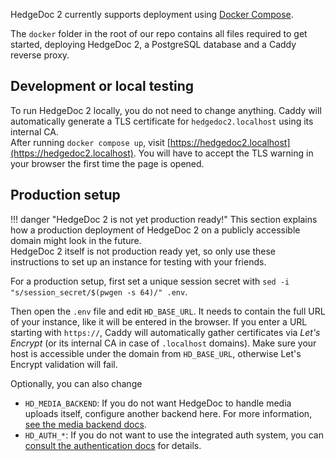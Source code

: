 HedgeDoc 2 currently supports deployment using [Docker Compose](https://docs.docker.com/compose/install/).

The `docker` folder in the root of our repo contains all files required to get started, deploying
HedgeDoc 2, a PostgreSQL database and a Caddy reverse proxy.

## Development or local testing

To run HedgeDoc 2 locally, you do not need to change anything.
Caddy will automatically generate a TLS certificate for `hedgedoc2.localhost` using its internal CA.  
After running `docker compose up`, visit [https://hedgedoc2.localhost](https://hedgedoc2.localhost).
You will have to accept the TLS warning in your browser the first time the page is opened.

## Production setup

!!! danger "HedgeDoc 2 is not yet production ready!"
    This section explains how a production deployment of HedgeDoc 2 on a publicly accessible domain
    might look in the future.  
    HedgeDoc 2 itself is not production ready yet, so only use these instructions to set up an
    instance for testing with your friends.

For a production setup, first set a unique session secret with
`sed -i "s/session_secret/$(pwgen -s 64)/" .env`.

Then open the `.env` file and edit `HD_BASE_URL`. It needs to contain the full URL of your instance,
like it will be entered in the browser. If you enter a URL starting with `https://`, Caddy will
automatically gather certificates via *Let's Encrypt* (or its internal CA in case of `.localhost` domains).
Make sure your host is accessible under the domain from `HD_BASE_URL`, otherwise Let's Encrypt
validation will fail.

Optionally, you can also change
 
- `HD_MEDIA_BACKEND`: If you do not want HedgeDoc to handle media uploads itself, configure another backend
  here. For more information, [see the media backend docs](/config/#media).
- `HD_AUTH_*`: If you do not want to use the integrated auth system,
  you can [consult the authentication docs](/config/#authentication) for details.
